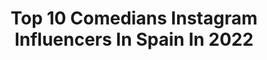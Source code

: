 ---
title: Top 10 Comedians Instagram Influencers In Spain In 2022
description: >-
  Find top comedians Instagram influencers in Spain in 2022. Most popular hashtags: #tbt #9pm #aupaathletic.
platform: Instagram
hits: 110
text_top: See the best Instagram accounts on inBeat.
text_bottom: Our platform has 110 Instagram influencers like this in Spain for you to connect with.
profiles:
  - username: "vichocomediante"
    fullname: >-
      Vicho Viciani
    bio: >-
      Comediante Stand Up Comedy... Contacto: camilo.viciani@gmail.com • Entradas Show PRESENCIAL Viernes 20 de nov a las 21 hrs en @doblestandup 👇🏻👇🏻👇🏻
    location: "Spain"
    followers: 83937
    engagement: 950
    commentsToLikes: 0.022025
    id: ck5c38yfaytph0i11qlwecb8h
    verified: false
    hashtags: "#51, #50, #52, #54"
  - username: "txabifranquesa"
    fullname: >-
      Txabi Franquesa
    bio: >-
      Comediante/Caricato/Actor/Titiritero/Entretenedor/Cabaretero/Amante/Hedonista/Lifeaholic #ElClubDeLaComedia #TheHoleZero #Escocía🏴󠁧󠁢󠁳󠁣󠁴󠁿
    location: "Spain"
    followers: 16194
    engagement: 349
    commentsToLikes: 0.065705
    id: ck0vyu7fv5sre0i19m71copxm
    verified: false
    hashtags: "#luxury, #bukkakedeportivo, #vueltaamurcia2022, #bukkakederrss"
  - username: "inakiurrutia"
    fullname: >-
      IñakiUrrutia
    bio: >-
      Comediante, titiritero y arrocero.
    location: "Spain"
    followers: 37317
    engagement: 230
    commentsToLikes: 0.035808
    id: ck5hlhv7ck90l0i11k81m7sx3
    verified: false
    hashtags: "#aupaathletic, #tbt, #peromuytbt, #inflorentzers"
  - username: "manuelsilvah"
    fullname: >-
      ManuelSilvaH
    bio: >-
      •Comediante •Locutor de @hdelaespuma •@kiaishow en YouTube ❤️❤️❤️
    location: "Spain"
    followers: 354334
    engagement: 130
    commentsToLikes: 0.026231
    id: ck0vxcgxvy7u90i19o98s1r5k
    verified: false
    hashtags: "#qu, #nuevatemporada, #kuarent, #elmam"
  - username: "elalexfdz"
    fullname: >-
      Alex Fernández
    bio: >-
      Comediante de Stand Up Ñoñadas en: @kemonitosmismonitos 📘 FB: AlexFdzOficial 📧📧📧contacto.alex@casacomedy.com 📧📧📧
    location: "Spain"
    followers: 471979
    engagement: 535
    commentsToLikes: 0.005883
    id: ck1377mfka75z0i197m4z8gfo
    verified: true
    hashtags: "#mentalidadzarpazo, #inthenavy, #ritzsellevabiencontodo, #todossomossam"
  - username: "esgaboruiz"
    fullname: >-
      Gabriel Ruiz
    bio: >-
      comediante info y contrataciones: esgaboruiz@gmail.com
    location: "Spain"
    followers: 169446
    engagement: 430
    commentsToLikes: 0.017512
    id: ck14li76musx50i19kq3gsy6f
    verified: false
    hashtags: "#06"
  - username: "julian_lopez"
    fullname: >-
      Julián López
    bio: >-
      Actor, comediante y músico⚡️Nacido en El Provencio⚡️Melómano, cinéfilo y futbolero 📍Madrid 📩 Contacto:
    location: "Spain"
    followers: 149272
    engagement: 207
    commentsToLikes: 0.028390
    id: ck6u4xyls6fmm0j7185lzakvq
    verified: true
    hashtags: "#interraillapeli, #pequen, #quino, #lectura"
  - username: "ricardoelcomediante"
    fullname: >-
      Ricardo Mendoza Castillo
    bio: >-
      Soy comediante, toco guitarra, salí en asu mare 1, 2 y 3... #HablandoHuevadas 🌟 Consigue tu entrada aquí: ⤵️
    location: "Spain"
    followers: 332246
    engagement: 316
    commentsToLikes: 0.014227
    id: ck5zufofb29rs0i14u9bzm8zn
    verified: false
    hashtags: "#hablandohuevadas, #porquehablarhuevadasesunarte, #9pm, #sicumplimos"
  - username: "diegomatteus"
    fullname: >-
      Diego Mateus
    bio: >-
      Libre dis-pensador. Comediante y escritor, desobediente y desafinado. Hablo en broma, usted es el que se lo toma en serio. ojoalcuento@gmail.com
    location: "Spain"
    followers: 119723
    engagement: 152
    commentsToLikes: 0.034547
    id: ck5pwh95pmsgw0i112iordkub
    verified: true
    hashtags: "#chinomatics, #julitonomecuelgue, #tomatutomate"
  - username: "shon.faye"
    fullname: >-
      Shon Faye
    bio: >-
      A modern career transsexual. Editor and writer (google it). Also a comedian. Sometimes.
    location: "Spain"
    followers: 14048
    engagement: 650
    commentsToLikes: 0.013559
    id: ck55ki0hzzchf0i111b6ln8l4
    verified: false
    hashtags: "#coronadiaries, #tbt"
---